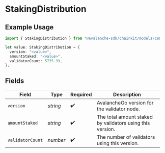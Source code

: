 # StakingDistribution

## Example Usage

```typescript
import { StakingDistribution } from "@avalanche-sdk/chainkit/models/components";

let value: StakingDistribution = {
  version: "<value>",
  amountStaked: "<value>",
  validatorCount: 5735.99,
};
```

## Fields

| Field                                                     | Type                                                      | Required                                                  | Description                                               |
| --------------------------------------------------------- | --------------------------------------------------------- | --------------------------------------------------------- | --------------------------------------------------------- |
| `version`                                                 | *string*                                                  | :heavy_check_mark:                                        | AvalancheGo version for the validator node.               |
| `amountStaked`                                            | *string*                                                  | :heavy_check_mark:                                        | The total amount staked by validators using this version. |
| `validatorCount`                                          | *number*                                                  | :heavy_check_mark:                                        | The number of validators using this version.              |